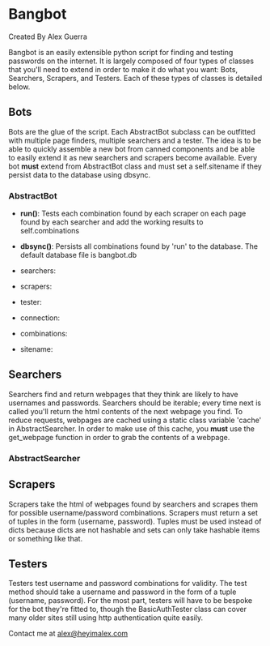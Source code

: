 # Bangbot
Created By Alex Guerra

Bangbot is an easily extensible python script for finding and testing passwords on the internet. It is largely composed of four types of classes that you'll need to extend in order to make it do what you want: Bots, Searchers, Scrapers, and Testers. Each of these types of classes is detailed below.

## Bots

Bots are the glue of the script. Each AbstractBot subclass can be outfitted with multiple page finders, multiple searchers and a tester. The idea is to be able to quickly assemble a new bot from canned components and be able to easily extend it as new searchers and scrapers become available. Every bot **must** extend from AbstractBot class and must set a self.sitename if they persist data to the database using dbsync.

### AbstractBot

*	**run()**: Tests each combination found by each scraper on each page found by each searcher and add the working results to self.combinations
*	**dbsync()**: Persists all combinations found by 'run' to the database. The default database file is bangbot.db

*	searchers:
*	scrapers: 
*	tester:
*	connection:
*	combinations:
*	sitename: 

## Searchers

Searchers find and return webpages that they think are likely to have usernames and passwords. Searchers should be iterable; every time next is called you'll return the html contents of the next webpage you find. To reduce requests, webpages are cached using a static class variable 'cache' in AbstractSearcher. In order to make use of this cache, you **must** use the get_webpage function in order to grab the contents of a webpage.

### AbstractSearcher

## Scrapers

Scrapers take the html of webpages found by searchers and scrapes them for possible username/password combinations. Scrapers must return a set of tuples in the form (username, password). Tuples must be used instead of dicts because dicts are not hashable and sets can only take hashable items or something like that.

## Testers

Testers test username and password combinations for validity. The test method should take a username and password in the form of a tuple (username, password). For the most part, testers will have to be bespoke for the bot they're fitted to, though the BasicAuthTester class can cover many older sites still using http authentication quite easily.

Contact me at alex@heyimalex.com